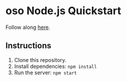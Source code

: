 # oso Node.js Quickstart

Follow along [here](https://docs.osohq.com/getting-started/quickstart.html).

## Instructions

1. Clone this repository.
2. Install dependencies: `npm install`
3. Run the server: `npm start`
